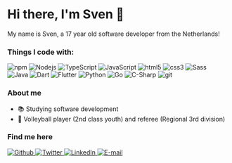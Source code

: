 # Hi there, I'm Sven 👋
My name is Sven, a 17 year old software developer from the Netherlands!

### Things I code with:
<p>  
  <img alt="npm" src="https://img.shields.io/badge/-NPM-CB3837?style=flat-square&logo=npm&logoColor=white" />
  <img alt="Nodejs" src="https://img.shields.io/badge/-Nodejs-43853d?style=flat-square&logo=Node.js&logoColor=white" />
  <img alt="TypeScript" src="https://img.shields.io/badge/-TypeScript-007ACC?style=flat-square&logo=typescript&logoColor=white" />
  <img alt="JavaScript" src="https://img.shields.io/badge/-JavaScript-cfbe29?style=flat-square&logo=javascript&logoColor=white" />
  <img alt="html5" src="https://img.shields.io/badge/-HTML5-E34F26?style=flat-square&logo=html5&logoColor=white" />
  <img alt="css3" src="https://img.shields.io/badge/-CSS3-1fa5d1?style=flat-square&logo=css3&logoColor=white" />
  <img alt="Sass" src="https://img.shields.io/badge/-Sass-CC6699?style=flat-square&logo=sass&logoColor=white" />
  <img alt="Java" src="https://img.shields.io/badge/-Java-cc5f2d?style=flat-square&logo=java&logoColor=white" />
  <img alt="Dart" src="https://img.shields.io/badge/-Dart-336bcc?style=flat-square&logo=dart&logoColor=white" />
  <img alt="Flutter" src="https://img.shields.io/badge/-Flutter-3396cc?style=flat-square&logo=flutter&logoColor=white" />
  <img alt="Python" src="https://img.shields.io/badge/-Python-1674cc?style=flat-square&logo=python&logoColor=white" />
  <img alt="Go" src="https://img.shields.io/badge/-Go-45b8d8?style=flat-square&logo=go&logoColor=white" />
  <img alt="C-Sharp" src="https://img.shields.io/badge/-Csharp-239120?style=flat-square&logo=csharp&logoColor=white" />
  <img alt="git" src="https://img.shields.io/badge/-Git-F05032?style=flat-square&logo=git&logoColor=white" />
</p>

### About me
- 📚 Studying software development
- 🏐 Volleyball player (2nd class youth) and referee (Regional 3rd division)

### Find me here
<p>
  <a href="https://github.com/sjensen19" target="_blank">
    <img alt="Github" src="https://img.shields.io/badge/GitHub-%2312100E.svg?&style=for-the-badge&logo=Github&logoColor=white" />
  </a> 
  <a href="https://twitter.com/sven_jensen19" target="_blank">
    <img alt="Twitter" src="https://img.shields.io/badge/twitter-%231DA1F2.svg?&style=for-the-badge&logo=twitter&logoColor=white" />
  </a> 
  <a href="https://www.linkedin.com/in/sjensen19" target="_blank">
    <img alt="LinkedIn" src="https://img.shields.io/badge/linkedin-%230077B5.svg?&style=for-the-badge&logo=linkedin&logoColor=white" />
  </a>
  <a href="mailto:sven.jensen@cbdevelopment.nl" target="_blank">
    <img alt="E-mail" src="https://img.shields.io/badge/gmail-d41e17?style=for-the-badge&logo=gmail&logoColor=white" />
  </a>
</p>
